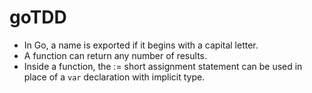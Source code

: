 # goTDD

* In Go, a name is exported if it begins with a capital letter. 
* A function can return any number of results.
* Inside a function, the := short assignment statement can be used in place of a `var` declaration with implicit type.